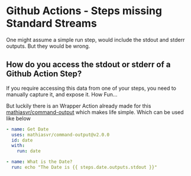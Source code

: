 # Github Actions - Steps missing Standard Streams

One might assume a simple run step, would include the stdout and stderr outputs. But they would be wrong.

## How do you access the stdout or stderr of a Github Action Step?

If you require accessing this data from one of your steps, you need to manually capture it, and expose it. How Fun...

But luckily there is an Wrapper Action already made for this [mathiasvr/command-output](https://github.com/mathiasvr/command-output) which makes life simple. Which can be used like below

```yaml
- name: Get Date
  uses: mathiasvr/command-output@v2.0.0
  id: date
  with:
    run: date

- name: What is the Date?
  run: echo "The Date is {{ steps.date.outputs.stdout }}"
```
